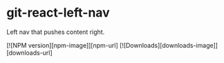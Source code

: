 # git-react-left-nav
Left nav that pushes content right.

[![NPM version][npm-image]][npm-url]
[![Downloads][downloads-image]][downloads-url]